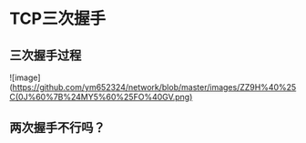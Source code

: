# TCP三次握手
## 三次握手过程

![image](https://github.com/ym652324/network/blob/master/images/ZZ9H%40%25C(0J%60%7B%24MY5%60%25FO%40GV.png)
## 两次握手不行吗？
